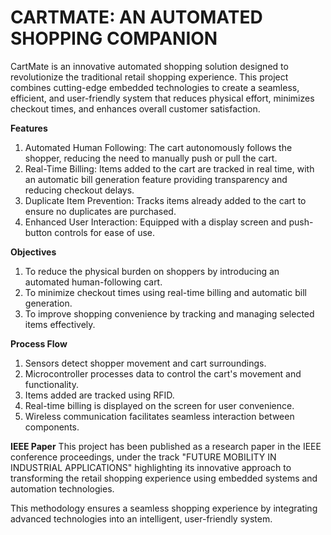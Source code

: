 # CARTMATE: AN AUTOMATED SHOPPING COMPANION

CartMate is an innovative automated shopping solution designed to revolutionize the traditional retail shopping experience. This project combines cutting-edge embedded technologies to create a seamless, efficient, and user-friendly system that reduces physical effort, minimizes checkout times, and enhances overall customer satisfaction.

**Features**
1. Automated Human Following: The cart autonomously follows the shopper, reducing the need to manually push or pull the cart.
2. Real-Time Billing: Items added to the cart are tracked in real time, with an automatic bill generation feature providing transparency and reducing checkout delays.
3. Duplicate Item Prevention: Tracks items already added to the cart to ensure no duplicates are purchased.
4. Enhanced User Interaction: Equipped with a display screen and push-button controls for ease of use.

**Objectives**
1. To reduce the physical burden on shoppers by introducing an automated human-following cart.
2. To minimize checkout times using real-time billing and automatic bill generation.
3. To improve shopping convenience by tracking and managing selected items effectively.

**Process Flow**
1. Sensors detect shopper movement and cart surroundings.
2. Microcontroller processes data to control the cart's movement and functionality.
3. Items added are tracked using RFID.
4. Real-time billing is displayed on the screen for user convenience.
5. Wireless communication facilitates seamless interaction between components.

**IEEE Paper**
This project has been published as a research paper in the IEEE conference proceedings, under the track "FUTURE MOBILITY IN INDUSTRIAL APPLICATIONS" highlighting its innovative approach to transforming the retail shopping experience using embedded systems and automation technologies.

This methodology ensures a seamless shopping experience by integrating advanced technologies into an intelligent, user-friendly system.
